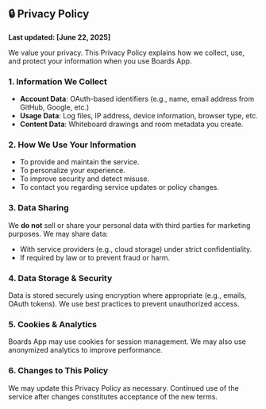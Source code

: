 ## 🔒 Privacy Policy

**Last updated: \[June 22, 2025]**

We value your privacy. This Privacy Policy explains how we collect, use, and protect your information when you use Boards App.

### 1. Information We Collect

* **Account Data**: OAuth-based identifiers (e.g., name, email address from GitHub, Google, etc.)
* **Usage Data**: Log files, IP address, device information, browser type, etc.
* **Content Data**: Whiteboard drawings and room metadata you create.

### 2. How We Use Your Information

* To provide and maintain the service.
* To personalize your experience.
* To improve security and detect misuse.
* To contact you regarding service updates or policy changes.

### 3. Data Sharing

We **do not** sell or share your personal data with third parties for marketing purposes. We may share data:

* With service providers (e.g., cloud storage) under strict confidentiality.
* If required by law or to prevent fraud or harm.

### 4. Data Storage & Security

Data is stored securely using encryption where appropriate (e.g., emails, OAuth tokens). We use best practices to prevent unauthorized access.

### 5. Cookies & Analytics

Boards App may use cookies for session management. We may also use anonymized analytics to improve performance.

### 6. Changes to This Policy

We may update this Privacy Policy as necessary. Continued use of the service after changes constitutes acceptance of the new terms.